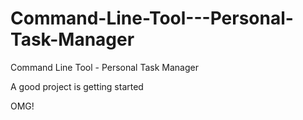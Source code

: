 # Command-Line-Tool---Personal-Task-Manager
Command Line Tool - Personal Task Manager 

A good project is getting started 

OMG!